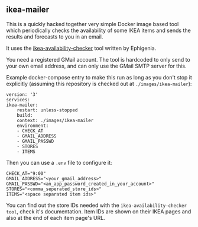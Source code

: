 ## ikea-mailer

This is a quickly hacked together very simple Docker image based tool which periodically checks the availability of some IKEA items and sends the results and forecasts to you in an email.

It uses the [ikea-availability-checker](https://github.com/Ephigenia/ikea-availability-checker) tool written by Ephigenia.

You need a registered GMail account. The tool is hardcoded to only send to your own email address, and can only use the GMail SMTP server for this.

Example docker-compose entry to make this run as long as you don't stop it explicitly (assuming this repository is checked out at `./images/ikea-mailer`):

    version: '3'
    services:
    ikea-mailer:
        restart: unless-stopped
        build:
        context: ./images/ikea-mailer
        environment:
        - CHECK_AT
        - GMAIL_ADDRESS
        - GMAIL_PASSWD
        - STORES
        - ITEMS

Then you can use a `.env` file to configure it:

    CHECK_AT="9:00"
    GMAIL_ADDRESS="<your_gmail_address>"
    GMAIL_PASSWD="<an_app_password_created_in_your_account>"
    STORES="<comma_seperated_store_ids>"
    ITEMS="<space separated item ids>"

You can find out the store IDs needed with the `ikea-availability-checker tool`, check it's documentation. Item IDs are shown on their IKEA pages and also at the end of each item page's URL.
